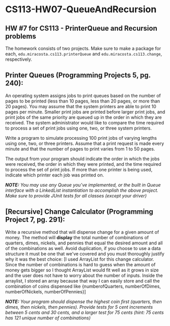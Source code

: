 # CS113-HW07-QueueAndRecursion
## HW #7 for CS113 - PrinterQueue and Recursion problems

The homework consists of two projects.  Make sure to make a package for each, `edu.miracosta.cs113.printerQueue` and `edu.miracosta.cs113.change`, respectively.


## Printer Queues (Programming Projects 5, pg. 240):
An operating system assigns jobs to print queues based on the number of pages to be printed (less than 10 pages, less than 20 pages, or more than 20 pages).  You may assume that the system printers are able to print 10 pages per minute.  Smaller print jobs are printed before larger print jobs, and print jobs of the same priority are queued up in the order in which they are received.  The system administrator would like to compare the time required to process a set of print jobs using one, two, or three system printers.

Write a program to simulate processing 100 print jobs of varying lengths using one, two, or three printers.  Assume that a print request is made every minute and that the number of pages to print varies from 1 to 50 pages.

The output from your program should indicate the order in which the jobs were received, the order in which they were printed, and the time required to process the set of print jobs.  If more than one printer is being used, indicate which printer each job was printed on.

**_NOTE:_** _You may use any Queue you’ve implemented, or the built in Queue interface with a LinkedList instantiation to accomplish the above project. Make sure to provide JUnit tests for all classes (except your driver)_

## [Recursive] Change Calculator (Programming Project 7, pg. 291):

Write a recursive method that will dispense change for a given amount of money.  The method will **display** the total number of combinations of quarters, dimes, nickels, and pennies that equal the desired amount and all of the combinations as well.  Avoid duplication, if you choose to use a data structure it must be one that we've covered and you must thoroughly justify why it was the best choice: 
[I used ArrayList for this change calculator. Since the number of combinations is hard to guess when the amount of money gets bigger so I thought ArrayList would fit well as it grows in size and the user does not have to worry about the number of inputs. Inside the arraylist, I stored an array because that way I can easily store and call the combination of coins dispensed like {numberofQuarters, numberOfDimes, numberOfNickels, numberOfPennies}]

**_NOTE:_** _Your program should dispense the highest coin first (quarters, then dimes, then nickels, then pennies).  Provide tests for 5 cent increments between 5 cents and 30 cents, and a larger test for 75 cents (hint: 75 cents has 121 unique number of combinations)_
